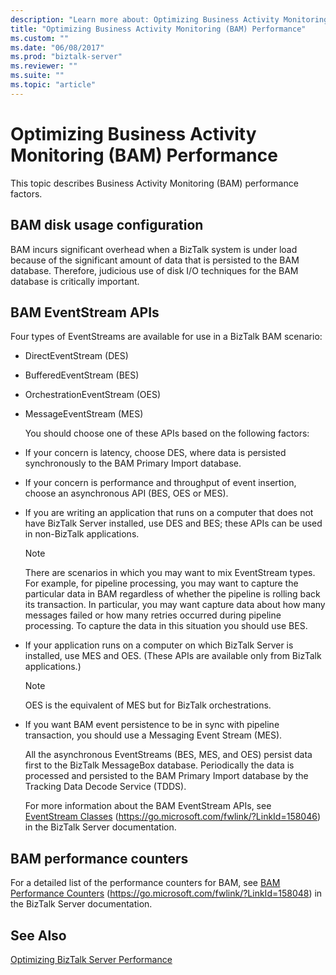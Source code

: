 ```yaml
---
description: "Learn more about: Optimizing Business Activity Monitoring (BAM) Performance"
title: "Optimizing Business Activity Monitoring (BAM) Performance"
ms.custom: ""
ms.date: "06/08/2017"
ms.prod: "biztalk-server"
ms.reviewer: ""
ms.suite: ""
ms.topic: "article"
---
```

# Optimizing Business Activity Monitoring (BAM) Performance
This topic describes Business Activity Monitoring (BAM) performance factors.

## BAM disk usage configuration
 BAM incurs significant overhead when a BizTalk system is under load because of the significant amount of data that is persisted to the BAM database. Therefore, judicious use of disk I/O techniques for the BAM database is critically important.

## BAM EventStream APIs
 Four types of EventStreams are available for use in a BizTalk BAM scenario:

- DirectEventStream (DES)

- BufferedEventStream (BES)

- OrchestrationEventStream (OES)

- MessageEventStream (MES)

  You should choose one of these APIs based on the following factors:

- If your concern is latency, choose DES, where data is persisted synchronously to the BAM Primary Import database.

- If your concern is performance and throughput of event insertion, choose an asynchronous API (BES, OES or MES).

- If you are writing an application that runs on a computer that does not have BizTalk Server installed, use DES and BES; these APIs can be used in non-BizTalk applications.

  > [!NOTE]
  >  There are scenarios in which you may want to mix EventStream types. For example, for pipeline processing, you may want to capture the particular data in BAM regardless of whether the pipeline is rolling back its transaction. In particular, you may want capture data about how many messages failed or how many retries occurred during pipeline processing. To capture the data in this situation you should use BES.

- If your application runs on a computer on which BizTalk Server is installed, use MES and OES. (These APIs are available only from BizTalk applications.)

  > [!NOTE]
  >  OES is the equivalent of MES but for BizTalk orchestrations.

- If you want BAM event persistence to be in sync with pipeline transaction, you should use a Messaging Event Stream (MES).

  All the asynchronous EventStreams (BES, MES, and OES) persist data first to the BizTalk MessageBox database. Periodically the data is processed and persisted to the BAM Primary Import database by the Tracking Data Decode Service (TDDS).

  For more information about the BAM EventStream APIs, see [EventStream Classes](../core/eventstream-classes.md) (https://go.microsoft.com/fwlink/?LinkId=158046) in the BizTalk Server documentation.

## BAM performance counters
 For a detailed list of the performance counters for BAM, see [BAM Performance Counters](../core/bam-performance-counters.md) (https://go.microsoft.com/fwlink/?LinkId=158048) in the BizTalk Server documentation.

## See Also
 [Optimizing BizTalk Server Performance](../technical-guides/optimizing-biztalk-server-performance.md)